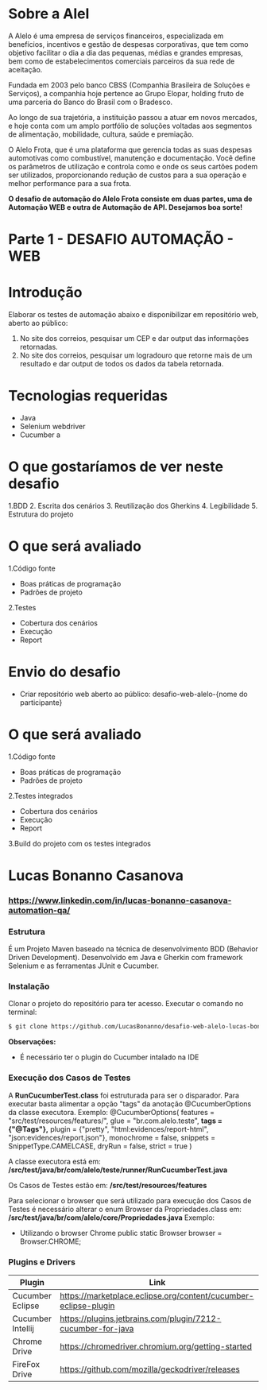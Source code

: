 # Sobre a Alel

A Alelo é uma empresa de serviços financeiros, especializada em benefícios, incentivos e gestão de despesas corporativas, que tem como objetivo facilitar o dia a dia das pequenas, médias e grandes empresas, bem como de estabelecimentos comerciais parceiros da sua rede de aceitação.

Fundada em 2003 pelo banco CBSS (Companhia Brasileira de Soluções e Serviços), a companhia hoje pertence ao Grupo Elopar, holding fruto de uma parceria do Banco do Brasil com o Bradesco.

Ao longo de sua trajetória, a instituição passou a atuar em novos mercados, e hoje conta com um amplo portfólio de soluções voltadas aos segmentos de alimentação, mobilidade, cultura, saúde e premiação.

O Alelo Frota, que é uma plataforma que gerencia todas as suas despesas automotivas como combustível, manutenção e documentação. Você define os parâmetros de utilização e controla como e onde os seus cartões podem ser utilizados, proporcionando redução de custos para a sua operação e melhor performance para a sua frota.


**O desafio de automação do Alelo Frota consiste em duas partes, uma de Automação WEB e outra de Automação de API. Desejamos boa sorte!**


# Parte 1 - DESAFIO AUTOMAÇÃO - WEB #

# Introdução 

Elaborar os testes de automação abaixo e disponibilizar em repositório web, aberto ao público:
1) No site dos correios, pesquisar um CEP e dar output das informações retornadas.
2) No site dos correios, pesquisar um logradouro que retorne mais de um resultado e dar output de todos os dados da tabela retornada.

# Tecnologias requeridas
-	Java
-	Selenium webdriver
-	Cucumber a

# **O que gostaríamos de ver neste desafio**
1.BDD
2. Escrita dos cenários
3. Reutilização dos Gherkins
4. Legibilidade
5. Estrutura do projeto

# **O que será avaliado**
1.Código fonte
 -	Boas práticas de programação
 -	Padrões de projeto

2.Testes 
 -	Cobertura dos cenários
 -	Execução
 -	Report

# **Envio do desafio**
- Criar repositório web aberto ao público: desafio-web-alelo-{nome do participante}

# **O que será avaliado**
1.Código fonte
 -	Boas práticas de programação
 -	Padrões de projeto

2.Testes integrados
 -	Cobertura dos cenários
 -	Execução
 -	Report
	
3.Build do projeto com os testes integrados

# Lucas Bonanno Casanova 

### https://www.linkedin.com/in/lucas-bonanno-casanova-automation-qa/

### Estrutura
É um Projeto Maven baseado na técnica de desenvolvimento BDD (Behavior Driven Development). Desenvolvido em Java e Gherkin com framework Selenium e as ferramentas JUnit e Cucumber. 

### Instalação
Clonar o projeto do repositório para ter acesso. Executar o comando no terminal:
```sh
$ git clone https://github.com/LucasBonanno/desafio-web-alelo-lucas-bonanno-casanova
```
**Observações:**
 - É necessário ter o plugin do Cucumber intalado na IDE

### Execução dos Casos de Testes
A **RunCucumberTest.class** foi estruturada para ser o disparador. 
Para executar basta alimentar a opção "tags" da anotação @CucumberOptions da classe executora.
Exemplo:
@CucumberOptions(
		features = "src/test/resources/features/",
		glue = "br.com.alelo.teste",
        **tags = {"@Tags"},** 
		plugin = {"pretty", "html:evidences/report-html", "json:evidences/report.json"},
		monochrome = false,
		snippets = SnippetType.CAMELCASE,
		dryRun = false,
		strict = true
		)

A classe executora está em: **/src/test/java/br/com/alelo/teste/runner/RunCucumberTest.java**

Os Casos de Testes estão em:
**/src/test/resources/features**

Para selecionar o browser que será utilizado para execução dos Casos de Testes é necessário alterar o enum Browser da Propriedades.class em: 
**/src/test/java/br/com/alelo/core/Propriedades.java**
Exemplo:
- Utilizando o browser Chrome
  public static Browser browser = Browser.CHROME;

### Plugins e Drivers

| Plugin | Link |
| ------ | ------ |
| Cucumber Eclipse | https://marketplace.eclipse.org/content/cucumber-eclipse-plugin |
| Cucumber Intellij | https://plugins.jetbrains.com/plugin/7212-cucumber-for-java|
| Chrome Drive | https://chromedriver.chromium.org/getting-started |
| FireFox Drive | https://github.com/mozilla/geckodriver/releases |
